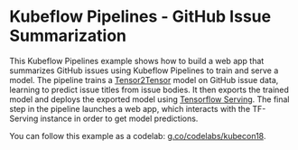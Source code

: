 
# Kubeflow Pipelines - GitHub Issue Summarization

This Kubeflow Pipelines example shows how to build a web app that summarizes GitHub issues using Kubeflow Pipelines to train and serve a model.
The pipeline trains a [Tensor2Tensor](https://github.com/tensorflow/tensor2tensor/) model on GitHub issue data, learning to predict issue titles from issue bodies. It then exports the trained model and deploys the exported model using  [Tensorflow Serving](https://github.com/tensorflow/serving). The final step in the pipeline launches a web app, which interacts with the TF-Serving instance in order to get model predictions.

You can follow this example as a codelab: [g.co/codelabs/kubecon18](https://g.co/codelabs/kubecon18).

<!-- Or, you can run it as a [Cloud shell Tutorial](https://console.cloud.google.com/?cloudshell=true&cloudshell_git_repo=https://github.com/kubeflow/examples&working_dir=github_issue_summarization/pipelines&cloudshell_tutorial=tutorial.md).  The source for the Cloud Shell tutorial is [here](tutorial.md). -->

